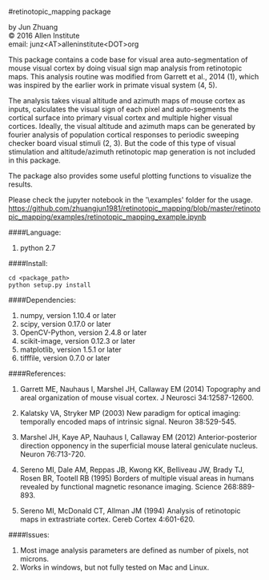 #retinotopic_mapping package  

by Jun Zhuang  
&copy; 2016 Allen Institute  
email: junz&lt;AT&gt;alleninstitute&lt;DOT&gt;org  

This package contains a code base for visual area auto-segmentation of mouse visual cortex by doing 
visual sign map analysis from retinotopic maps. This analysis routine was modified from Garrett et al.,
2014 (1), which was inspired by the earlier work in primate visual system (4, 5). 


The analysis takes visual altitude and azimuth maps of mouse cortex as inputs, calculates the visual 
sign of each pixel and auto-segments the cortical surface into primary visual cortex and multiple higher
visual cortices. Ideally, the visual altitude and azimuth maps can be generated by fourier analysis of
population cortical responses to periodic sweeping checker board visual stimuli (2, 3). But the code of 
this type of visual stimulation and altitude/azimuth retinotopic map generation is not included in this 
package.

The package also provides some useful plotting functions to visualize the results.

Please check the jupyter notebook in the '\examples' folder for the usage.
https://github.com/zhuangjun1981/retinotopic_mapping/blob/master/retinotopic_mapping/examples/retinotopic_mapping_example.ipynb


####Language:

1. python 2.7


####Install:
```
cd <package_path>
python setup.py install
```


####Dependencies:

1. numpy, version 1.10.4 or later
2. scipy, version 0.17.0 or later
3. OpenCV-Python, version 2.4.8 or later
4. scikit-image, version 0.12.3 or later
5. matplotlib, version 1.5.1 or later
6. tifffile, version 0.7.0 or later


####References:

1. Garrett ME, Nauhaus I, Marshel JH, Callaway EM (2014) Topography and areal organization of mouse visual cortex. J Neurosci 34:12587-12600.

2. Kalatsky VA, Stryker MP (2003) New paradigm for optical imaging: temporally encoded maps of intrinsic signal. Neuron 38:529-545.

3. Marshel JH, Kaye AP, Nauhaus I, Callaway EM (2012) Anterior-posterior direction opponency in the superficial mouse lateral geniculate nucleus. Neuron 76:713-720.

4. Sereno MI, Dale AM, Reppas JB, Kwong KK, Belliveau JW, Brady TJ, Rosen BR, Tootell RB (1995) Borders of multiple visual areas in humans revealed by functional magnetic resonance imaging. Science 268:889-893.

5. Sereno MI, McDonald CT, Allman JM (1994) Analysis of retinotopic maps in extrastriate cortex. Cereb Cortex 4:601-620.


####Issues:

1. Most image analysis parameters are defined as number of pixels, not microns.
2. Works in windows, but not fully tested on Mac and Linux.